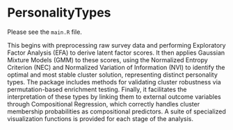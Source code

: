 # PersonalityTypes

Please see the `main.R` file.

This begins with preprocessing raw survey data and performing Exploratory Factor Analysis (EFA) to derive latent factor scores. 
It then applies Gaussian Mixture Models (GMM) to these scores, using the Normalized Entropy Criterion (NEC) and Normalized Variation of Information (NVI) to identify the optimal and most stable cluster solution, representing distinct 
personality types. The package includes methods for validating cluster robustness via permutation-based enrichment testing. Finally, it facilitates the interpretation of these types by linking them to external outcome variables 
through Compositional Regression, which correctly handles cluster membership probabilities as compositional predictors. A suite of specialized visualization functions is provided for each stage of the analysis.
